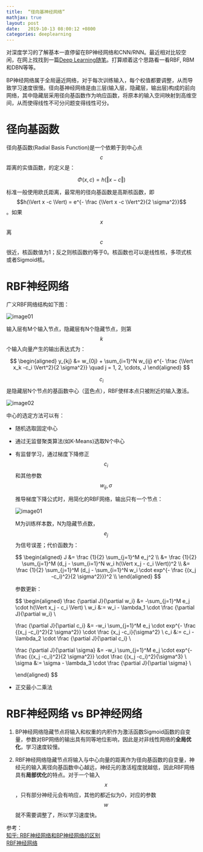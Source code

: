 ```yaml
---
title:  “径向基神经网络”
mathjax: true
layout: post
date:   2019-10-13 08:00:12 +0800
categories: deeplearning
---
```


对深度学习的了解基本一直停留在BP神经网络和CNN/RNN。最近相对比较空闲，在网上找找到一篇[Deep Learning随笔](https://www.cnblogs.com/pythonlearing/category/1339852.html)。打算顺着这个思路看一看RBF, RBM和DBN等等。


BP神经网络属于全局逼近网络，对于每次训练输入，每个权值都要调整，从而导致学习速度很慢。径向基神经网络是由三层(输入层，隐藏层，输出层)构成的前向网络，其中隐藏层采用径向基函数作为响应函数，将原本的输入空间映射到高维空间，从而使得线性不可分问题变得线性可分。

# 径向基函数

径向基函数(Radial Basis Function)是一个依赖于到中心点$$c$$距离的实值函数，的定义是：

$$
\Phi(x,c) = h(\Vert x -c \Vert)
$$

标准一般使用欧氏距离，最常用的径向基函数是高斯核函数，即$$h(\Vert x -c \Vert) = e^{- \frac {\Vert x -c \Vert^2}{2 \sigma^2}}$$。如果$$x$$离$$c$$很近，核函数值为1；反之则核函数约等于0。核函数也可以是线性核，多项式核或者Sigmoid核。


# RBF神经网络

广义RBF网络结构如下图：

![image01]({{site.baseurl}}/image/20191013/rbf.png)

输入层有M个输入节点，隐藏层有N个隐藏节点，则第$$k$$个输入向量产生的输出表达式为：

$$
\begin{aligned}
y_{kj} &= w_{0j} + \sum_{i=1}^N w_{ij} e^{- \frac {\Vert x_k -c_i \Vert^2}{2 \sigma^2}} \quad j = 1, 2, \cdots, J
\end{aligned}
$$

$$c_i$$是隐藏层N个节点的基函数中心（蓝色点），RBF使样本点只被附近的输入激活。

![image02]({{site.baseurl}}/image/20191013/samples.jpg)

中心的选定方法可以有：

- 随机选取固定中心
- 通过无监督聚类算法(如K-Means)选取N个中心
- 有监督学习，通过梯度下降修正$$c_i$$和其他参数$$w_{ij}, \sigma$$

    推导梯度下降公式时，用简化的RBF网络，输出只有一个节点：

    ![image01]({{site.baseurl}}/image/20191013/rbf.jpg)

    M为训练样本数，N为隐藏节点数，$$e_j$$为信号误差；代价函数为：

    $$
    \begin{aligned}
    J &= \frac {1}{2} \sum_{j=1}^M e_j^2 \\
    &= \frac {1}{2} \sum_{j=1}^M (d_j - \sum_{i=1}^N w_i h(\Vert x_j - c_i \Vert))^2 \\
    &= \frac {1}{2} \sum_{j=1}^M (d_j - \sum_{i=1}^N w_i \cdot exp^{- \frac {(x_j -c_i)^2}{2 \sigma^2}})^2 \\
    \end{aligned}
    $$

    参数更新：

    $$
    \begin{aligned}
    \frac {\partial J}{\partial w_i} &= -\sum_{j=1}^M e_j \cdot h(\Vert x_j - c_i \Vert) \\
    w_i &:= w_i - \lambda_1 \cdot \frac {\partial J}{\partial w_i} \\

    \frac {\partial J}{\partial c_i} &= -w_i \sum_{j=1}^M e_j \cdot exp^{- \frac {(x_j -c_i)^2}{2 \sigma^2}} \cdot \frac {x_j -c_i}{\sigma^2} \\
    c_i &:= c_i - \lambda_2 \cdot \frac {\partial J}{\partial c_i} \\

    \frac {\partial J}{\partial \sigma} &= -w_i \sum_{j=1}^M e_j \cdot exp^{- \frac {(x_j -c_i)^2}{2 \sigma^2}} \cdot \frac {(x_j -c_i)^2}{\sigma^3} \\
    \sigma &:= \sigma - \lambda_3 \cdot \frac {\partial J}{\partial \sigma} \\

    \end{aligned}
    $$

- 正交最小二乘法

# RBF神经网络 vs BP神经网络

1. BP神经网络隐藏节点将输入和权重的内积作为激活函数Sigmoid函数的自变量，参数对BP网络的输出具有同等地位影响，因此是对非线性网络的**全局优化**，学习速度较慢。

2. RBF神经网络隐藏节点将输入与中心向量的距离作为径向基函数的自变量，神经元的输入离径向基函数中心越远，神经元的激活程度就越低，因此RBF网络具有**局部优化**的特点。对于一个输入$$x$$，只有部分神经元会有响应，其他的都近似为0，对应的参数$$w$$就不需要调整了，所以学习速度快。

参考：  
[知乎: RBF神经网络和BP神经网络的区别](https://www.zhihu.com/question/44328472)  
[RBF神经网络](https://www.cnblogs.com/pinking/p/9349695.html)
